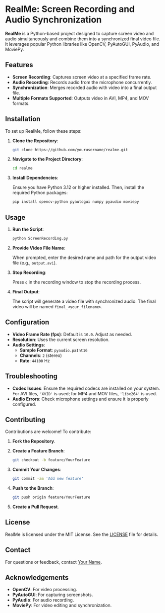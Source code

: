 # RealMe: Screen Recording and Audio Synchronization

**RealMe** is a Python-based project designed to capture screen video and audio simultaneously and combine them into a synchronized final video file. It leverages popular Python libraries like OpenCV, PyAutoGUI, PyAudio, and MoviePy.

## Features

- **Screen Recording**: Captures screen video at a specified frame rate.
- **Audio Recording**: Records audio from the microphone concurrently.
- **Synchronization**: Merges recorded audio with video into a final output file.
- **Multiple Formats Supported**: Outputs video in AVI, MP4, and MOV formats.

## Installation

To set up RealMe, follow these steps:

1. **Clone the Repository**:

    ```bash
    git clone https://github.com/yourusername/realme.git
    ```

2. **Navigate to the Project Directory**:

    ```bash
    cd realme
    ```

3. **Install Dependencies**:

    Ensure you have Python 3.12 or higher installed. Then, install the required Python packages:

    ```bash
    pip install opencv-python pyautogui numpy pyaudio moviepy
    ```

## Usage

1. **Run the Script**:

    ```bash
    python ScreenRecording.py
    ```

2. **Provide Video File Name**:

    When prompted, enter the desired name and path for the output video file (e.g., `output.avi`).

3. **Stop Recording**:

    Press `q` in the recording window to stop the recording process.

4. **Final Output**:

    The script will generate a video file with synchronized audio. The final video will be named `final_<your_filename>`.

## Configuration

- **Video Frame Rate (fps)**: Default is `10.0`. Adjust as needed.
- **Resolution**: Uses the current screen resolution.
- **Audio Settings**:
  - **Sample Format**: `pyaudio.paInt16`
  - **Channels**: `2` (stereo)
  - **Rate**: `44100` Hz

## Troubleshooting

- **Codec Issues**: Ensure the required codecs are installed on your system. For AVI files, `'XVID'` is used; for MP4 and MOV files, `'libx264'` is used.
- **Audio Errors**: Check microphone settings and ensure it is properly configured.

## Contributing

Contributions are welcome! To contribute:

1. **Fork the Repository**.
2. **Create a Feature Branch**:

    ```bash
    git checkout -b feature/YourFeature
    ```

3. **Commit Your Changes**:

    ```bash
    git commit -am 'Add new feature'
    ```

4. **Push to the Branch**:

    ```bash
    git push origin feature/YourFeature
    ```

5. **Create a Pull Request**.

## License

RealMe is licensed under the MIT License. See the [LICENSE](LICENSE) file for details.

## Contact

For questions or feedback, contact [Your Name](mailto:your-email@example.com).

## Acknowledgements

- **OpenCV**: For video processing.
- **PyAutoGUI**: For capturing screenshots.
- **PyAudio**: For audio recording.
- **MoviePy**: For video editing and synchronization.
